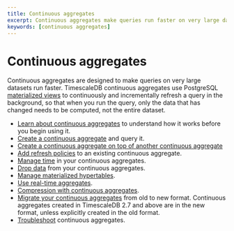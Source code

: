 ```yaml
---
title: Continuous aggregates
excerpt: Continuous aggregates make queries run faster on very large datasets
keywords: [continuous aggregates]
---
```


# Continuous aggregates

Continuous aggregates are designed to make queries on very large datasets run
faster. TimescaleDB continuous aggregates use
PostgreSQL [materialized views][postgres-materialized-views] to continuously and
incrementally refresh a query in the background, so that when you run the query,
only the data that has changed needs to be computed, not the entire dataset.

*   [Learn about continuous aggregates][about-caggs] to understand how it works
    before you begin using it.
*   [Create a continuous aggregate][cagg-create] and query it.
*   [Create a continuous aggregate on top of another continuous aggregate][cagg-on-cagg]
*   [Add refresh policies][cagg-autorefresh] to an existing continuous aggregate.
*   [Manage time][cagg-time] in your continuous aggregates.
*   [Drop data][cagg-drop] from your continuous aggregates.
*   [Manage materialized hypertables][cagg-mat-hypertables].
*   [Use real-time aggregates][cagg-realtime].
*   [Compression with continuous aggregates][cagg-compression].
*   [Migrate your continuous aggregates][cagg-migrate] from old to new format.
    Continuous aggregates created in TimescaleDB 2.7 and above are in the new
    format, unless explicitly created in the old format.
*   [Troubleshoot][cagg-tshoot] continuous aggregates.

[about-caggs]: /timescaledb/:currentVersion:/how-to-guides/continuous-aggregates/about-continuous-aggregates
[cagg-autorefresh]: /timescaledb/:currentVersion:/how-to-guides/continuous-aggregates/refresh-policies
[cagg-compression]: /timescaledb/:currentVersion:/how-to-guides/continuous-aggregates/compression-on-continuous-aggregates
[cagg-create]: /timescaledb/:currentVersion:/how-to-guides/continuous-aggregates/create-a-continuous-aggregate
[cagg-on-cagg]: /timescaledb/:currentVersion:/how-to-guides/continuous-aggregates/hierarchical-continuous-aggregates/
[cagg-drop]: /timescaledb/:currentVersion:/how-to-guides/continuous-aggregates/drop-data
[cagg-mat-hypertables]: /timescaledb/:currentVersion:/how-to-guides/continuous-aggregates/materialized-hypertables
[cagg-migrate]: /timescaledb/:currentVersion:/how-to-guides/continuous-aggregates/migrate
[cagg-realtime]: /timescaledb/:currentVersion:/how-to-guides/continuous-aggregates/real-time-aggregates
[cagg-time]: /timescaledb/:currentVersion:/how-to-guides/continuous-aggregates/time
[cagg-tshoot]: /timescaledb/:currentVersion:/how-to-guides/continuous-aggregates/troubleshooting
[postgres-materialized-views]: https://www.postgresql.org/docs/current/rules-materializedviews.html
